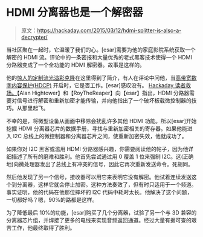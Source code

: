 # HDMI 分离器也是一个解密器

> 原文：<https://hackaday.com/2015/03/12/hdmi-splitter-is-also-a-decrypter/>

当社区聚在一起时，它温暖了我们的心。[esar]需要为他的家庭影院系统获取一个解密的 HDMI 流。评论中的一条密报和大量优秀的老式黑客技术使得一个 HDMI 分路器变成了一个全功能的 HDMI 解密器。故事是这样的。

他的[惊人的定制流光溢彩克隆](http://hacks.esar.org.uk/hdmi-light-v2/)在这里得到了简介，有人在评论中问他，当[高带宽数字内容保护(HDCP)](https://en.wikipedia.org/wiki/High-bandwidth_Digital_Content_Protection) 开启时，它是否工作。[esar]感叹没有。 [Hackaday 读者救场。](http://hackaday.com/2014/12/16/fpga-ambilight-clone-packs-a-ton-of-features/comment-page-1/#comment-2254669)【Alan Hightower】和【RoyTheReaper】向【esar】指出，HDMI 分路器需要对信号进行解密和重新加密才能传输，并向他指出了一个破坏板载微控制器的技巧。从那里起飞。

不幸的是，将微型设备从画面中移除会扰乱许多其他 HDMI 功能。所以[esar]开始挖掘 HDMI 分离器芯片的数据手册，寻找与重新加密相关的寄存器。如果他能进入 I2C 总线上的微控制器和分离器芯片之间，使重新加密失效，他就成功了。

如果你对 I2C 黑客或滥用 HDMI 分路器感兴趣，你需要阅读他的帖子，因为他详细描述了所有的磨难和胜利。他首先尝试通过用 0 覆盖 1 位来强制 I2C。这(正确地)向微处理器发出了总线上有冲突的信号，因此它再次重新发送命令。死胡同。

然后他发现了另一个信号，接收器可以用它来表明它没有解密。他试着连续发送这个到分离器，这样它就会停止加密。这种方法奏效了，但有时只适用于一个频道。事实证明，他的代码在他那位摔坏的 I2C 代码中耗时太长。他解决了这个问题，一切都好吗？嗯，90%的路都是这样。

为了降低最后 10%的功能，[esar]购买了几个分离器，试验了另一个与 3D 兼容的分离器芯片组，并焊接了更多的电线来实现音频返回通道。经过大量有据可查的艰苦工作，他最终取得了胜利。